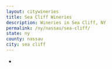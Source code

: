 ```yaml
---
layout: citywineries
title: Sea Cliff Wineries
description: Wineries in Sea Cliff, NY
permalink: /ny/nassau/sea-cliff/
state: ny
county: nassau
city: sea cliff
---
```

-
